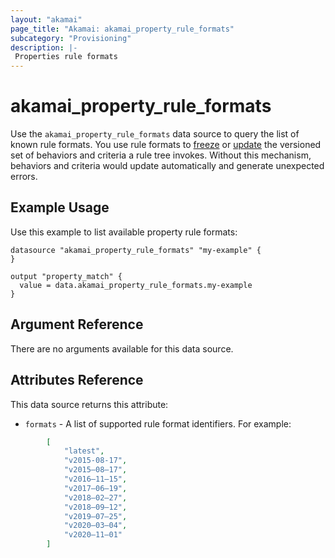 ```yaml
---
layout: "akamai"
page_title: "Akamai: akamai_property_rule_formats"
subcategory: "Provisioning"
description: |-
 Properties rule formats
---
```


# akamai_property_rule_formats

Use the `akamai_property_rule_formats` data source to query the list of known rule formats. 
You use rule formats to [freeze](https://developer.akamai.com/api/core_features/property_manager/v1.html#freezerf) or 
[update](https://developer.akamai.com/api/core_features/property_manager/v1.html#updaterf) the versioned set of behaviors
and criteria a rule tree invokes. Without this mechanism, behaviors and criteria would update automatically and 
generate unexpected errors. 


## Example Usage

Use this example to list available property rule formats:

```hcl-terraform
datasource "akamai_property_rule_formats" "my-example" {
}

output "property_match" {
  value = data.akamai_property_rule_formats.my-example
}
```

## Argument Reference

There are no arguments available for this data source.

## Attributes Reference

This data source returns this attribute:

* `formats` - A list of supported rule format identifiers. For example: 

```json
        [
            "latest",
            "v2015-08-17",
            "v2015–08–17",
            "v2016–11–15",
            "v2017–06–19",
            "v2018–02–27",
            "v2018–09–12",
            "v2019–07–25",
            "v2020–03–04",
            "v2020–11–01"
        ]
```
